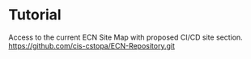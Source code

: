 # Tutorial

Access to the current ECN Site Map with proposed CI/CD site section.
https://github.com/cis-cstopa/ECN-Repository.git
